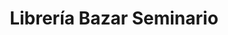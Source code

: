 ---
title: "Librería Bazar Seminario"
url: /trujillo/libreria-bazar-seminario/
shop: material de oficina
---